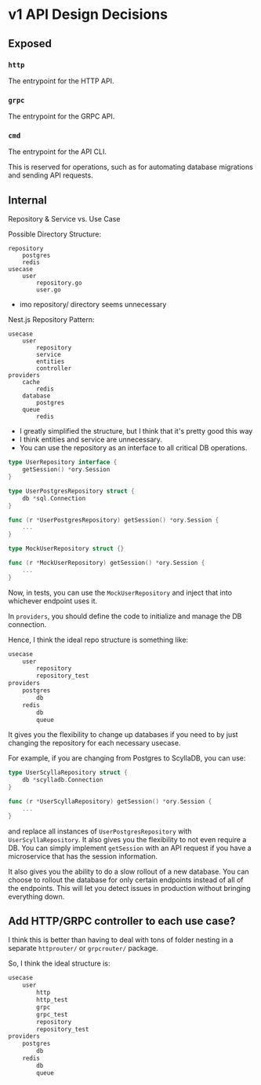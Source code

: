 # v1 API Design Decisions

## Exposed

### `http`

The entrypoint for the HTTP API.

### `grpc`

The entrypoint for the GRPC API.

### `cmd`

The entrypoint for the API CLI.

This is reserved for operations, such as for automating database migrations and sending API requests.

## Internal

Repository & Service vs. Use Case

Possible Directory Structure:

```
repository
    postgres
    redis
usecase
    user
        repository.go
        user.go
```

- imo repository/ directory seems unnecessary

Nest.js Repository Pattern:

```
usecase
    user
        repository
        service
        entities
        controller
providers
    cache
        redis
    database
        postgres
    queue
        redis
```

- I greatly simplified the structure, but I think that it's pretty good this way
- I think entities and service are unnecessary.
- You can use the repository as an interface to all critical DB operations.

```go
type UserRepository interface {
    getSession() *ory.Session
}

type UserPostgresRepository struct {
    db *sql.Connection
}

func (r *UserPostgresRepository) getSession() *ory.Session {
    ...
}

type MockUserRepository struct {}

func (r *MockUserRepository) getSession() *ory.Session {
    ...
}
```

Now, in tests, you can use the `MockUserRepository` and inject that into whichever endpoint uses it.

In `providers`, you should define the code to initialize and manage the DB connection.

Hence, I think the ideal repo structure is something like:

```go
usecase
    user
        repository
        repository_test
providers
    postgres
        db
    redis
        db
        queue
```

It gives you the flexibility to change up databases if you need to by just changing the repository for each necessary usecase.

For example, if you are changing from Postgres to ScyllaDB, you can use:

```go
type UserScyllaRepository struct {
    db *scylladb.Connection
}

func (r *UserScyllaRepository) getSession() *ory.Session {
    ...
}
```

and replace all instances of `UserPostgresRepository` with `UserScyllaRepository`. It also gives you the flexibility to not even require a DB. You can simply implement `getSession` with an API request if you have a microservice that has the session information.

It also gives you the ability to do a slow rollout of a new database. You can choose to rollout the database for only certain endpoints instead of all of the endpoints. This will let you detect issues in production without bringing everything down.

## Add HTTP/GRPC controller to each use case?

I think this is better than having to deal with tons of folder nesting in a separate `httprouter/` or `grpcrouter/` package.

So, I think the ideal structure is:

```go
usecase
    user
        http
        http_test
        grpc
        grpc_test
        repository
        repository_test
providers
    postgres
        db
    redis
        db
        queue
```
